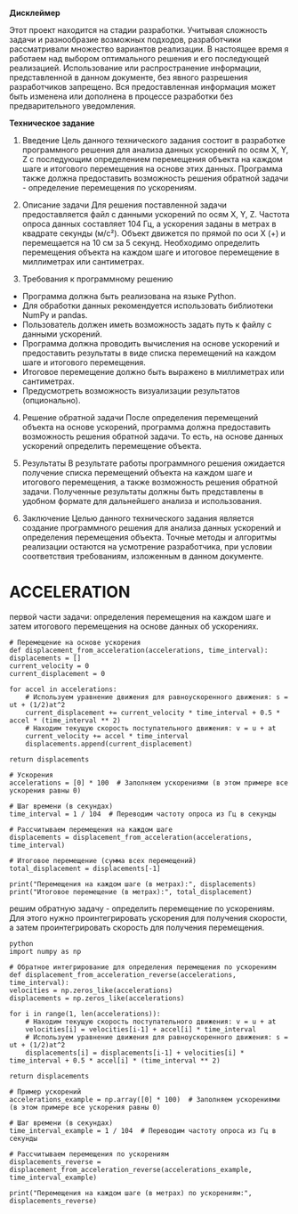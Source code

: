 **Дисклеймер**

Этот проект находится на стадии разработки. Учитывая сложность задачи и разнообразие возможных подходов, разработчики рассматривали множество вариантов реализации. В настоящее время я работаем над выбором оптимального решения и его последующей реализацией. Использование или распространение информации, представленной в данном документе, без явного разрешения разработчиков запрещено. Вся предоставленная информация может быть изменена или дополнена в процессе разработки без предварительного уведомления.



**Техническое задание**

1. Введение
Цель данного технического задания состоит в разработке программного решения для анализа данных ускорений по осям X, Y, Z с последующим определением перемещения объекта на каждом шаге и итогового перемещения на основе этих данных. Программа также должна предоставить возможность решения обратной задачи - определение перемещения по ускорениям.

2. Описание задачи
Для решения поставленной задачи предоставляется файл с данными ускорений по осям X, Y, Z. Частота опроса данных составляет 104 Гц, а ускорения заданы в метрах в квадрате секунды (м/с²). Объект движется по прямой по оси X (+) и перемещается на 10 см за 5 секунд. Необходимо определить перемещения объекта на каждом шаге и итоговое перемещение в миллиметрах или сантиметрах.

3. Требования к программному решению
- Программа должна быть реализована на языке Python.
- Для обработки данных рекомендуется использовать библиотеки NumPy и pandas.
- Пользователь должен иметь возможность задать путь к файлу с данными ускорений.
- Программа должна проводить вычисления на основе ускорений и предоставить результаты в виде списка перемещений на каждом шаге и итогового перемещения.
- Итоговое перемещение должно быть выражено в миллиметрах или сантиметрах.
- Предусмотреть возможность визуализации результатов (опционально).

4. Решение обратной задачи
После определения перемещений объекта на основе ускорений, программа должна предоставить возможность решения обратной задачи. То есть, на основе данных ускорений определить перемещение объекта.

5. Результаты
В результате работы программного решения ожидается получение списка перемещений объекта на каждом шаге и итогового перемещения, а также возможность решения обратной задачи. Полученные результаты должны быть представлены в удобном формате для дальнейшего анализа и использования.

6. Заключение
Целью данного технического задания является создание программного решения для анализа данных ускорений и определения перемещения объекта. Точные методы и алгоритмы реализации остаются на усмотрение разработчика, при условии соответствия требованиям, изложенным в данном документе.


# ACCELERATION
первой части задачи: определения перемещения на каждом шаге и затем итогового перемещения на основе данных об ускорениях.

    # Перемещение на основе ускорения
    def displacement_from_acceleration(accelerations, time_interval):
    displacements = []
    current_velocity = 0
    current_displacement = 0

    for accel in accelerations:
        # Используем уравнение движения для равноускоренного движения: s = ut + (1/2)at^2
        current_displacement += current_velocity * time_interval + 0.5 * accel * (time_interval ** 2)
        # Находим текущую скорость поступательного движения: v = u + at
        current_velocity += accel * time_interval
        displacements.append(current_displacement)

    return displacements

    # Ускорения
    accelerations = [0] * 100  # Заполняем ускорениями (в этом примере все ускорения равны 0)

    # Шаг времени (в секундах)
    time_interval = 1 / 104  # Переводим частоту опроса из Гц в секунды

    # Рассчитываем перемещения на каждом шаге
    displacements = displacement_from_acceleration(accelerations, time_interval)

    # Итоговое перемещение (сумма всех перемещений)
    total_displacement = displacements[-1]

    print("Перемещения на каждом шаге (в метрах):", displacements)
    print("Итоговое перемещение (в метрах):", total_displacement)


решим обратную задачу - определить перемещение по ускорениям. Для этого нужно проинтегрировать ускорения для получения скорости, а затем проинтегрировать скорость для получения перемещения.

    python
    import numpy as np

    # Обратное интегрирование для определения перемещения по ускорениям
    def displacement_from_acceleration_reverse(accelerations, time_interval):
    velocities = np.zeros_like(accelerations)
    displacements = np.zeros_like(accelerations)

    for i in range(1, len(accelerations)):
        # Находим текущую скорость поступательного движения: v = u + at
        velocities[i] = velocities[i-1] + accel[i] * time_interval
        # Используем уравнение движения для равноускоренного движения: s = ut + (1/2)at^2
        displacements[i] = displacements[i-1] + velocities[i] * time_interval + 0.5 * accel[i] * (time_interval ** 2)

    return displacements

    # Пример ускорений
    accelerations_example = np.array([0] * 100)  # Заполняем ускорениями (в этом примере все ускорения равны 0)

    # Шаг времени (в секундах)
    time_interval_example = 1 / 104  # Переводим частоту опроса из Гц в секунды

    # Рассчитываем перемещения по ускорениям
    displacements_reverse = displacement_from_acceleration_reverse(accelerations_example, time_interval_example)

    print("Перемещения на каждом шаге (в метрах) по ускорениям:", displacements_reverse)
    

